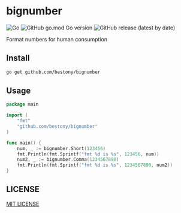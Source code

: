 # bignumber

![Go](https://github.com/bestony/bignumber/workflows/Go/badge.svg) ![GitHub go.mod Go version](https://img.shields.io/github/go-mod/go-version/bestony/bignumber) ![GitHub release (latest by date)](https://img.shields.io/github/v/release/bestony/bignumber)

Format numbers for human consumption


## Install

```bash
go get github.com/bestony/bignumber
```

## Usage

```go
package main

import (
	"fmt"
	"github.com/bestony/bignumber"
)

func main() {
	num, _ := bignumber.Short(123456)
	fmt.Println(fmt.Sprintf("fmt %d is %s", 123456, num))
	num2, _ := bignumber.Comma(1234567890)
	fmt.Println(fmt.Sprintf("fmt %d is %s", 1234567890, num2))
}

```

## LICENSE

[MIT LICENSE](LICENSE)
